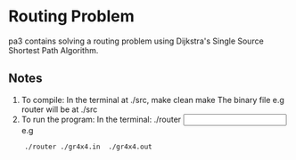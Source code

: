 # Routing Problem
pa3 contains solving a routing problem using Dijkstra's Single Source Shortest Path Algorithm.
## Notes
1. To compile:
In the terminal at ./src,
make clean
make
The binary file e.g router will be at ./src
2. To run the program:
In the terminal:
./router <input file directory> <output file directory>
e.g 
```
    ./router ./gr4x4.in  ./gr4x4.out
```